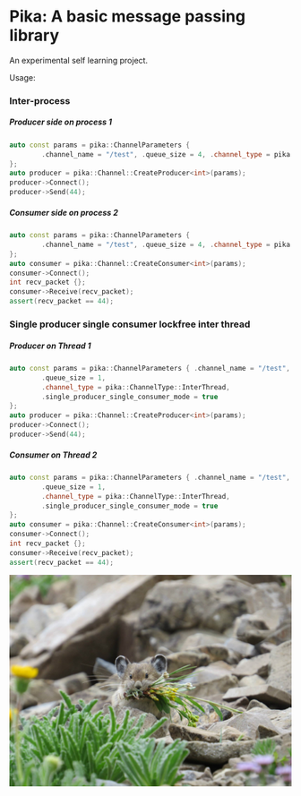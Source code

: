 # Pika: A basic message passing library

An experimental self learning project.

Usage:
### Inter-process
##### Producer side on process 1
```cpp
auto const params = pika::ChannelParameters {
        .channel_name = "/test", .queue_size = 4, .channel_type = pika::ChannelType::InterProcess
};
auto producer = pika::Channel::CreateProducer<int>(params);
producer->Connect();
producer->Send(44);
```

##### Consumer side on process 2
```cpp
auto const params = pika::ChannelParameters {
        .channel_name = "/test", .queue_size = 4, .channel_type = pika::ChannelType::InterProcess
};
auto consumer = pika::Channel::CreateConsumer<int>(params);
consumer->Connect();
int recv_packet {};
consumer->Receive(recv_packet);
assert(recv_packet == 44);
```

### Single producer single consumer lockfree inter thread
##### Producer on Thread 1
```cpp
auto const params = pika::ChannelParameters { .channel_name = "/test",
        .queue_size = 1,
        .channel_type = pika::ChannelType::InterThread,
        .single_producer_single_consumer_mode = true
};
auto producer = pika::Channel::CreateProducer<int>(params);
producer->Connect();
producer->Send(44);
```

##### Consumer on Thread 2
```cpp
auto const params = pika::ChannelParameters { .channel_name = "/test",
        .queue_size = 1,
        .channel_type = pika::ChannelType::InterThread,
        .single_producer_single_consumer_mode = true
};
auto consumer = pika::Channel::CreateConsumer<int>(params);
consumer->Connect();
int recv_packet {};
consumer->Receive(recv_packet);
assert(recv_packet == 44);
```

![alt text](https://github.com/kevinjoseph1995/pika/blob/main/pika.jpg?raw=true)

